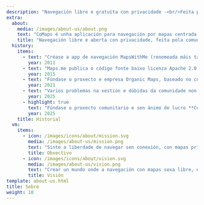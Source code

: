 ```yaml
---
description: "Navegación libre e gratuíta con privacidade -<br/>Feita pola comunidade"
extra:
  about:
    media: /images/about-us/about.png
    text: "CoMaps é unha aplicación para navegación por mapas centrada na privacidade, para viaxar, conducir, camiñar ou desprazamentos en bicicleta. Utiliza os mapas de OpenStreetMap con colaboracións desde todo o mundo. Ofrece navegación con privacidade - sen identificar a persoas nen recoller datos. CoMaps funciona perfectamente sen precisar conexión a internet, para poder navegar en zonas urbanas ou lugares distantes, onde a conexión do móbil non está dispoñible. CoMaps é un proxecto de código aberto, que prioriza o desenvolvemento por parte da comunidade."
    title: "Navegación libre e aberta con privacidade, feita pola comunidade"
  history:
    items:
      - text: "Créase a app de navegación MapsWithMe (renomeada máis tarde Maps.me)."
        year: 2011
      - text: "Maps.me publica o código fonte baixo licenza Apache 2.0."
        year: 2015
      - text: "Fúndase o proxecto e empresa Organic Maps, baseado no código fonte de Maps.Me."
        year: 2021
      - text: "Varios problemas na xestión e dúbidas da comunidade non resoltas polo accionariado da empresa deteñen o desenvolvemento de Organic Maps durante varios meses."
        year: 2025
      - highlight: true
        text: "Fúndase o proxecto comunitario e sen ánimo de lucro **CoMaps**, formado por persoas colaboradoras en Organic Maps, baseado no código fonte de Organic Maps."
        year: 2025
    title: Historial
  vm:
    items:
      - icon: /images/icons/about/mission.svg
        media: /images/about-us/mission.png
        text: "Sinte a liberdade de navegar sen conexión, con mapas privados para conducir, camiñar ou ir en bici, proporcionada pola comunidade."
        title: Obxectivo
      - icon: /images/icons/about/vision.svg
        media: /images/about-us/vision.png
        text: "Crear un mundo onde a navegación con mapas sexa libre, e a privacidade por defecto sexa a elección en todo o planeta."
        title: Visión
template: about-us.html
title: Sobre
weight: 10
---
```

